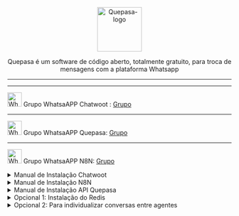 <p align="center">
	<img src="https://github.com/nocodeleaks/quepasa/raw/main/src/assets/favicon.png" alt="Quepasa-logo" width="100" />	
	<p align="center">Quepasa é um software de código aberto, totalmente gratuito, para troca de mensagens com a plataforma Whatsapp</p>
</p>
<hr />
<p align="left">
</p>
<hr />
<p align="left">
	<img src="https://whatsapp.com/favicon.ico" alt="WhatsAPP-logo" width="32" />
	<span>Grupo WhatsaAPP Chatwoot : </span>
	<a href="https://chat.whatsapp.com/CLKge3hmHmmBcIL04mBzmT" target="_blank">Grupo</a>
<hr />
<p align="left">
	<img src="https://whatsapp.com/favicon.ico" alt="WhatsAPP-logo" width="32" />
	<span>Grupo WhatsaAPP Quepasa: </span>
	<a href="https://chat.whatsapp.com/Cv5WfmujRzE09yQ6hagYim" target="_blank">Grupo</a>
</p>
<hr />
<p align="left">
	<img src="https://whatsapp.com/favicon.ico" alt="WhatsAPP-logo" width="32" />
	<span>Grupo WhatsaAPP N8N: </span>
	<a href="https://telinkei.com/gp-n8n-zap" target="_blank">Grupo</a>
</p>

<details>
<summary>Manual de Instalação Chatwoot</summary>

 ```bash
# Atualize sua máquina com os últimos pacotes
sudo apt update && apt upgrade -y

# Baixe o instalador automático do Chatwoot, execute a permisão no arquivo install.sh
wget https://get.chatwoot.app/linux/install.sh
chmod +x install.sh

# Inicie a instalação, digite "yes" para SSL, em seguida digite seu dominio e prossiga confimando com yes.
# Esse processo vai levar média ~ 15
./install.sh --install
```

Use as opções abaixo

yes

chatwoot.dominio.com.br

contato@dominio.com.br

yes para todos

### Alterando Idioma e ativando sua tela de cadastro

nano /home/chatwoot/chatwoot/.env

Altere a linha:

`DEFAULT_LOCALE=pt_BR` para `ENABLE_ACCOUNT_SIGNUP=true`

`systemctl daemon-reload && systemctl restart chatwoot.target`

Acesse: seudominio.com.br

Faça seu cadastro

### Habilitando configurações ocultas do Chatwoot no banco de dados PostgreSQL

```bash
sudo -i -u postgres psql

\c chatwoot_production

update installation_configs set locked = false;

\q
```

NOMES CHATWOOT TERMOS E POLITICA DE PRIVACIDADE

**Acesse super Admin**

https://seudominio.com.br/super_admin

Opção>installation_configs

```bash
LOGO
LOGO_THUMBNAIL
NOMES CHATWOOT:
```

### Alterando nomes na Plataforma

```bash
INSTALLATION_NAME
BRAND_NAME
TERMOS E POLITICA DE PRIVACIDADE
TERMS_URL
PRIVACY_URL
BRAND_URL
WIDGET_BRAND_URL
```

</details>

<details>
<summary>Manual de Instalação N8N</summary>

cd

sudo npm install -g n8n@0.230.3

npm install pm2 -g

wget https://dl.google.com/linux/direct/google-chrome-stable_current_amd64.deb

sudo apt install ./google-chrome-stable_current_amd64.deb

sudo nano /etc/nginx/sites-available/n8n

```bash
server {
  server_name conector.dominio.com;
  
  underscores_in_headers on;

  location / {

   proxy_pass http://127.0.0.1:5678;
   proxy_pass_header Authorization;
   proxy_set_header Upgrade $http_upgrade;
   proxy_set_header Connection "upgrade";
   proxy_set_header Host $host;
   proxy_set_header X-Forwarded-Proto $scheme;
   proxy_set_header X-Forwarded-Ssl on; # Optional
   proxy_set_header X-Real-IP $remote_addr;
   proxy_set_header X-Forwarded-For $proxy_add_x_forwarded_for;
   proxy_http_version 1.1;
   proxy_set_header Connection "";
   proxy_buffering off;
   client_max_body_size 0;
   proxy_read_timeout 36000s;
   proxy_redirect off;
  }
  add_header Strict-Transport-Security "max-age=31536000; includeSubDomains" always;
  ssl_protocols TLSv1.2 TLSv1.3;
} 
  ```

sudo ln -s /etc/nginx/sites-available/n8n /etc/nginx/sites-enabled

sudo certbot --nginx

sudo service nginx restart

pm2 start n8n --cron-restart="0 0 * * *" -- start


### EXECUTE COMANDO ABAIXO PARA NÃO CAIR QUANDO REINICIAR A VPS

sudo pm2 startup ubuntu -u root && sudo pm2 startup ubuntu -u root --hp /root && sudo pm2 save

cd /root/.n8n
</p>
</p>
nano .env
</p>
Altere as seguintes variaveis baixo no arquivo .env
</p>
C8Q_QP_DEFAULT_USER=coloque email do Quepasa
</p>
C8Q_QP_BOTTITLE=Nome da Plataforma
</p>
C8Q_CW_PUBLIC_URL=domniochatwoot
</p>
C8Q_QP_CONTACT=Seu email
</p>
C8Q_QP_CONTACT=Seu email
</p>
WEBHOOK_URL=https://conector.dominio.com.br
N8N_EDITOR_BASE_URL=https://conector.dominio.com.br
</p>

```
C8Q_SINGLETHREAD=false
C8Q_QUEPASAINBOXCONTROL=1001
C8Q_GETCHATWOOTCONTACTS=1002
C8Q_QUEPASACHATCONTROL=1003
C8Q_CHATWOOTPROFILEUPDATE=1004
C8Q_POSTTOWEBCALLBACK=1005
C8Q_POSTTOCHATWOOT=1006
C8Q_CHATWOOTTOQUEPASAGREETINGS=1007
C8Q_CW_PUBLIC_URL="chatwoot.seudominio.com.br"
C8Q_QP_DEFAULT_USER="contato@seudominio.com.br"
C8Q_QP_BOTTITLE="Chatwoot"
C8Q_QP_CONTACT="contato@seudominio.com.br"
N8N_EDITOR_BASE_URL="https://conector.dominio.com.br"
WEBHOOK_URL="https://conector.dominio.com.br"
```

# Cria um link simbólico chamado ".env" que aponta para o arquivo "./.n8n/.env" no sistema de arquivos.
ln -s ./.n8n/.env .env

pm2 restart all --update-env

</details>

<details>
<summary>Manual de Instalação API Quepasa</summary>

cd

```
git clone https://github.com/nocodeleaks/quepasa /opt/quepasa-source
bash /opt/quepasa-source/helpers/install.sh
bash /opt/quepasa-source/helpers/update-workflows.sh
```

sudo nano /etc/nginx/sites-available/quepasa

```bash
server {

  server_name quepasa.dominio.com.br;

  location / {

    proxy_pass http://127.0.0.1:31000;

    proxy_http_version 1.1;

    proxy_set_header Upgrade $http_upgrade;

    proxy_set_header Connection 'upgrade';

    proxy_set_header Host $host;

    proxy_set_header X-Real-IP $remote_addr;

    proxy_set_header X-Forwarded-Proto $scheme;

    proxy_set_header X-Forwarded-For $proxy_add_x_forwarded_for;
    
    proxy_cache_bypass $http_upgrade;

  }

  }
```

sudo ln -s /etc/nginx/sites-available/quepasa /etc/nginx/sites-enabled

sudo certbot --nginx

sudo service nginx restart

### Ativando SSL da API Quepasa

nano /opt/quepasa-source/src/.env

Adicione na linha 1 `APP_TITLE=Nome da Sua Empresa`

Alterar linha 2 de `WEBSOCKETSSL=false` para `WEBSOCKETSSL=true`

Alterar linha 8 para `REMOVEDIGIT9=true`

systemctl restart quepasa

</details>

<details>
<summary>Opcional 1: Instalação do Redis</summary>

sudo add-apt-repository ppa:redislabs/redis

sudo apt update

sudo apt install redis

sudo apt-get install libvips
</details>

<details>
<summary>Opcional 2: Para individualizar conversas entre agentes</summary>

```bash

mv /home/chatwoot/chatwoot/app/javascript/dashboard/components/ChatList.vue /home/chatwoot/chatwoot/app/javascript/dashboard/components/ChatList.vue.old

```

cd /home/chatwoot/chatwoot/app/javascript/dashboard/components

```bash

wget "https://raw.githubusercontent.com/EngajamentoFlow/quepasa/main/ChatList.vue"

```

Após alterações acima, rebuildar seu Chatwoot

sudo -i -u chatwoot

cd chatwoot

rake assets:precompile RAILS_ENV=production

exit

systemctl daemon-reload && systemctl restart chatwoot.target
</detaisl>

### Instalações finalizadas ✅

chatwoot.seudominio.com.br

conector.seudominio.com.br

api.dominio.com.br/setup

Faça os cadastros em todos eles

### Configue os Worflows no N8N

Adicione os community nodes ao seu N8N

n8n-nodes-chatwoot

n8n-nodes-quepasa

Acesse opção Credenciais, adicione suas credenciais Postgres, salve.

reboot

Após colocar credenciais nos Worflows salve todos 

### Criando sua Caixa de Entrada

Envia uma mensagem para Contato Criado

Quepasa Control

/qrcode

Leia QRCODE

**Pronto tudo Funcionando** ✅😎
